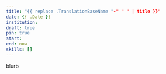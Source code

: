 ```yaml
---
title: "{{ replace .TranslationBaseName "-" " " | title }}"
date: {{ .Date }}
institution:
draft: true
pin: true
start:
end: now
skills: []
---
```


blurb

